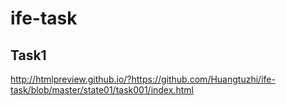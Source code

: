 # ife-task

## Task1

http://htmlpreview.github.io/?https://github.com/Huangtuzhi/ife-task/blob/master/state01/task001/index.html
